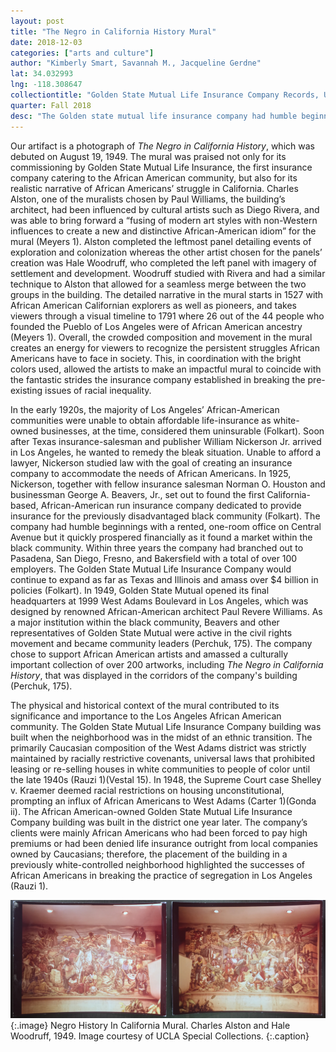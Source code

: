 ```yaml
---
layout: post
title: "The Negro in California History Mural"
date: 2018-12-03
categories: ["arts and culture"]
author: "Kimberly Smart, Savannah M., Jacqueline Gerdne"
lat: 34.032993
lng: -118.308647
collectiontitle: "Golden State Mutual Life Insurance Company Records, UCLA Library Special Collections"
quarter: Fall 2018
desc: "The Golden state mutual life insurance company had humble beginnings with a rented, one-room office on Central Avenue but it quickly prospered financially as it found a market within the black community and opened up their headquarters on West Adams Blvd in a previously Caucasian-dominated neighborhood."
---
```


Our artifact is a photograph of _The Negro in California History_, which was debuted on August 19, 1949. The mural was praised not only for its commissioning by Golden State Mutual Life Insurance, the first insurance company catering to the African American community, but also for its realistic narrative of African Americans’ struggle in California. Charles Alston, one of the muralists chosen by Paul Williams, the building’s architect, had been influenced by cultural artists such as Diego Rivera, and was able to bring forward a “fusing of modern art styles with non-Western influences to create a new and distinctive African-American idiom” for the mural (Meyers 1). Alston completed the leftmost panel detailing events of exploration and colonization whereas the other artist chosen for the panels’ creation was Hale Woodruff, who completed the left panel with imagery of settlement and development. Woodruff studied with Rivera and had a similar technique to Alston that allowed for a seamless merge between the two groups in the building. The detailed narrative in the mural starts in 1527 with African American Californian explorers as well as pioneers, and takes viewers through a visual timeline to 1791 where 26 out of the 44 people who founded the Pueblo of Los Angeles were of African American ancestry (Meyers 1). Overall, the crowded composition and movement in the mural creates an energy for viewers to recognize the persistent struggles African Americans have to face in society. This, in coordination with the bright colors used, allowed the artists to make an impactful mural to coincide with the fantastic strides the insurance company established in breaking the pre-existing issues of racial inequality. 

In the early 1920s, the majority of Los Angeles’ African-American communities were unable to obtain affordable life-insurance as white-owned businesses, at the time, considered them uninsurable (Folkart). Soon after Texas insurance-salesman and publisher William Nickerson Jr. arrived in Los Angeles, he wanted to remedy the bleak situation. Unable to afford a lawyer, Nickerson studied law with the goal of creating an insurance company to accommodate the needs of African Americans. In 1925, Nickerson, together with fellow insurance salesman Norman O. Houston and businessman George A. Beavers, Jr., set out to found the first California-based, African-American run insurance company dedicated to provide insurance for the previously disadvantaged black community (Folkart). The company had humble beginnings with a rented, one-room office on Central Avenue but it quickly prospered financially as it found a market within the black community. Within three years the company had branched out to Pasadena, San Diego, Fresno, and Bakersfield with a total of over 100 employers. The Golden State Mutual Life Insurance Company would continue to expand as far as Texas and Illinois and amass over $4 billion in policies (Folkart). In 1949, Golden State Mutual opened its final headquarters at 1999 West Adams Boulevard in Los Angeles, which was designed by renowned African-American architect Paul Revere Williams. As a major institution within the black community, Beavers and other representatives of Golden State Mutual were active in the civil rights movement and became community leaders (Perchuk, 175). The company chose to support African American artists and amassed a culturally important collection of over 200 artworks, including _The Negro in California History_, that was displayed in the corridors of the company's building (Perchuk, 175).

The physical and historical context of the mural contributed to its significance and importance to the Los Angeles African American community. The Golden State Mutual Life Insurance Company building was built when the neighborhood was in the midst of an ethnic transition. The primarily Caucasian composition of the West Adams district was strictly maintained by racially restrictive covenants, universal laws that prohibited leasing or re-selling houses in white communities to people of color until the late 1940s (Rauzi 1)(Vestal 15). In 1948, the Supreme Court case Shelley v. Kraemer deemed racial restrictions on housing unconstitutional, prompting an influx of African Americans to West Adams (Carter 1)(Gonda ii). The African American-owned Golden State Mutual Life Insurance Company building was built in the district one year later. The company’s clients were mainly African Americans who had been forced to pay high premiums or had been denied life insurance outright from local companies owned by Caucasians; therefore, the placement of the building in a previously white-controlled neighborhood highlighted the successes of African Americans in breaking the practice of segregation in Los Angeles (Rauzi 1). 
 
![An indoor mural depicting African American history in California from the Gold Rush to 1949.](images/Mural1.jpg)
{:.image}
Negro History In California Mural. Charles Alston and Hale Woodruff, 1949. Image courtesy of UCLA Special Collections.
{:.caption}

